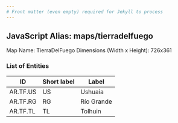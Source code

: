 ```yaml
---
# Front matter (even empty) required for Jekyll to process
---
```


## JavaScript Alias: maps/tierradelfuego

Map Name: TierraDelFuego
Dimensions (Width x Height): 726x361

### List of Entities

ID  | Short label | Label
---|---|---|
AR.TF.US  | US          | Ushuaia    
AR.TF.RG  | RG          | Río Grande 
AR.TF.TL  | TL          | Tolhuin    
